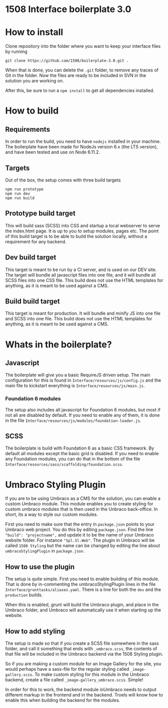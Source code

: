 1508 Interface boilerplate 3.0
==============================

# How to install

Clone repository into the folder where you want to keep your interface files by running
```
git clone https://github.com/1508/boilerplate-3.0.git .
```
When that is done, you can delete the `.git` folder, to remove any traces of Git in the folder. Now the files are ready to be included in SVN in the solution you are working on.

After this, be sure to run a `npm install` to get all dependencies installed.

# How to build

## Requirements

In order to run the build, you need to have `nodejs` installed in your machine. The boilerplate have been made for NodeJs version 6.x (the LTS version), and have been tested and use on Node 6.11.2.


## Targets

Out of the box, the setup comes with three build targets

```
npm run prototype
npm run dev
npm run build
```

## Prototype build target

This will build sass (SCSS) into CSS and startup a local webserver to serve the index.html page. It is up to you to setup modules, pages etc. The point of this build target is to be able to build the solution locally, without a requirement for any backend.

## Dev build target

This target is meant to be run by a CI server, and is used on our DEV site. The target will bundle all javascript files into one file, and it will bundle all SCSS files into one CSS file. This build does not use the HTML templates for anything, as it is meant to be used against a CMS.

## Build build target

This target is meant for production. It will bundle and minify JS into one file and SCSS into one file. This build does not use the HTML templates for anything, as it is meant to be used against a CMS.

# Whats in the boilerplate?

## Javascript

The boilerplate will give you a basic RequireJS driven setup. The main configuration for this is found in `Interface/resources/js/config.js` and the main file to kickstart everything is `Interface/resources/js/main.js`.

### Foundation 6 modules

The setup also includes all javascript for Foundation 6 modules, but most if not all are disabled by default. If you need to enable any of them, it is done in the file `Interface/resources/js/modules/foundation-loader.js`.

## SCSS

The boilerplate is build with Foundation 6 as a basic CSS framework. By default all modules except the basic grid is disabled. If you need to enable any Foundation modules, you can do that in the bottom of the file `Interface/resources/sass/scaffolding/foundation.scss`.

# Umbraco Styling Plugin

If you are to be using Umbraco as a CMS for the solution, you can enable a custom Umbraco module. This module enables you to create styling for custom umbraco modules that is then used in the Unbraco back-office. In short, its a way to style our custom modules.

First you need to make sure that the entry in `package.json` points to your Umbraco web project. You do this by editing `package.json`. Find the line `"build": "projectname",` and update it to be the name of your Umbraco website folder. For instance `"Spl.Sl.Web"`. The plugin in Umbraco will be called `1508 Styling` but the name can be changed by editing the line about `umbracoStylingPlugin` in `package.json`.

## How to use the plugin

The setup is quite simple. First you need to enable building of this module. That is done by in-commenting the umbracoStylingPlugin lines in the file `Interface/grunttasks/aliases.yaml`. There is a line for both the `dev` and the `production` builds.

When this is enabled, grunt will build the Umbraco plugin, and place in the Umbraco folder, and Umbraco will automatically use it when starting up the website.

## How to add styling

The setup is made so that if you create a SCSS file somewhere in the sass folder, and call it something that ends with `_umbraco.scss`, the contents of that file will be included in the Umbraco backend via the 1508 Styling plugin.

So if you are making a custom module for an Image Gallery for the site, you would perhaps have a sass-file for the regular styling called  `_image-gallery.scss`. To make custom styling for this module in the Umbraco backend, create a file called `_image-gallery_umbraco.scss`. Simple!

In order for this to work, the backend module inUmbraco needs to output different markup in the frontend and in the backend. Troels will know how to enable this when building the backend for the modules.
